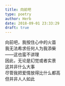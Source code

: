 ```yaml
---  
title: 向前吧  
type: poetry  
author: Herb  
date: 2018-09-01 23:33:29  
draft: true
---  
```

向前吧，我按住心中的火苗  
我无法希求任何人为我添柴  
——这也蛮不讲理  
因此，无论是幻觉或者实景  
这并非什么大事  
尽管我把爱情放得比什么都高  
但并非人人如此  
